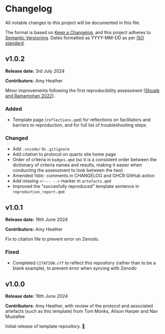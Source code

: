 # Changelog

All notable changes to this project will be documented in this file.

The format is based on [Keep a Changelog](https://keepachangelog.com/en/1.1.0/),
and this project adheres to [Semantic Versioning](https://semver.org/spec/v2.0.0.html). Dates formatted as YYYY-MM-DD as per [ISO standard](https://www.iso.org/iso-8601-date-and-time-format.html).

<!-- TODO: Delete the CHANGELOG entries for the reproduction template, but use their structure to create entries for your project, i.e.

## v0.1.0

**Release date:** [Date]

**Contributors:** [Researcher name]

[One-sentence summary of release]

### Added

*

### Changed

*

### Removed

*

### Fixed

*
-->

## v1.0.2

**Release date:** 3rd July 2024

**Contributors:** Amy Heather

Minor improvements following the first reproducibility assessment ([Shoaib and Ramamohan 2022](https://github.com/pythonhealthdatascience/stars-reproduce-shoaib-2022)).

### Added

* Template page (`reflections.qmd`) for reflections on facilitators and barriers to reproduction, and for full list of troubleshooting steps

### Changed

* Add `.vscode/` to `.gitignore`
* Add citation to protocol on quarto site home page
* Order of criteria in `badges.qmd` (so it is a consistent order between the dictionary of criteria names and results, making it easier when conducting the assessment to look between the two)
* Amended `TODO:` comments in CHANGELOG and GHCR GitHub action
* Add missing `<!--- -->` marker in `artefacts.qmd`
* Improved the "succesfully reproduced" template sentence in `reproduction_report.qmd`

## v1.0.1

**Release date:** 19th June 2024

**Contributors:** Amy Heather

Fix to citation file to prevent error on Zenodo.

### Fixed

* Completed `CITATION.cff` to reflect this repository (rather than to be a blank example), to prevent error when syncing with Zenodo

## v1.0.0

**Release date:** 19th June 2024

**Contributors:** Amy Heather, with review of the protocol and associated artefacts (such as this template) from Tom Monks, Alison Harper and Nav Mustafee

Initial release of template repository. 🌱